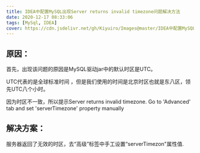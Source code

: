 ```yaml
---
title: IDEA中配置MySQL出现Server returns invalid timezone问题解决方法
date: 2020-12-17 08:33:06
tags: [MySql, IDEA]
cover: https://cdn.jsdelivr.net/gh/Kiyuiro/Images@master/IDEA中配置MySQL出现Server-returns-invalid-timezone问题解决方法/cover-2021-11-18-11-02-37-0721a860f4791b9fba20da6dcccad7a3-5b904f.png
---
```


## 原因：
首先，出现该问题的原因是MySQL驱动jar中的默认时区是UTC。

UTC代表的是全球标准时间 ，但是我们使用的时间是北京时区也就是东八区，领先UTC八个小时。

因为时区不一致，所以提示Server returns invalid timezone. Go to 'Advanced' tab and set 'serverTimezone' property manually

## 解决方案：
服务器返回了无效的时区，去“高级”标签中手工设置“serverTimezon"属性值.